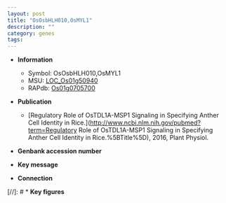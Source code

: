 ```yaml
---
layout: post
title: "OsOsbHLH010,OsMYL1"
description: ""
category: genes
tags: 
---
```


* **Information**  
    + Symbol: OsOsbHLH010,OsMYL1  
    + MSU: [LOC_Os01g50940](http://rice.plantbiology.msu.edu/cgi-bin/ORF_infopage.cgi?orf=LOC_Os01g50940)  
    + RAPdb: [Os01g0705700](http://rapdb.dna.affrc.go.jp/viewer/gbrowse_details/irgsp1?name=Os01g0705700)  

* **Publication**  
    + [Regulatory Role of OsTDL1A-MSP1 Signaling in Specifying Anther Cell Identity in Rice.](http://www.ncbi.nlm.nih.gov/pubmed?term=Regulatory Role of OsTDL1A-MSP1 Signaling in Specifying Anther Cell Identity in Rice.%5BTitle%5D), 2016, Plant Physiol.

* **Genbank accession number**  

* **Key message**  

* **Connection**  

[//]: # * **Key figures**  


